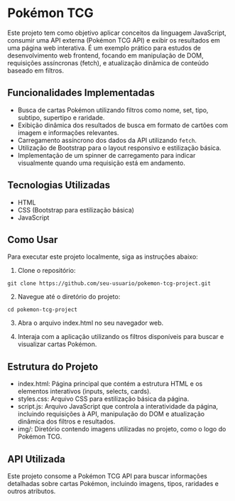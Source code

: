 # Pokémon TCG

Este projeto tem como objetivo aplicar conceitos da linguagem JavaScript, consumir uma API externa (Pokémon TCG API) e exibir os resultados em uma página web interativa. É um exemplo prático para estudos de desenvolvimento web frontend, focando em manipulação de DOM, requisições assíncronas (fetch), e atualização dinâmica de conteúdo baseado em filtros.

## Funcionalidades Implementadas

- Busca de cartas Pokémon utilizando filtros como nome, set, tipo, subtipo, supertipo e raridade.
- Exibição dinâmica dos resultados de busca em formato de cartões com imagem e informações relevantes.
- Carregamento assíncrono dos dados da API utilizando `fetch`.
- Utilização de Bootstrap para o layout responsivo e estilização básica.
- Implementação de um spinner de carregamento para indicar visualmente quando uma requisição está em andamento.

## Tecnologias Utilizadas

- HTML
- CSS (Bootstrap para estilização básica)
- JavaScript

## Como Usar

Para executar este projeto localmente, siga as instruções abaixo:

1. Clone o repositório:

  ```git clone https://github.com/seu-usuario/pokemon-tcg-project.git```

2. Navegue até o diretório do projeto:

  ```cd pokemon-tcg-project```

3. Abra o arquivo index.html no seu navegador web.

4. Interaja com a aplicação utilizando os filtros disponíveis para buscar e visualizar cartas Pokémon.

## Estrutura do Projeto

- index.html: Página principal que contém a estrutura HTML e os elementos interativos (inputs, selects, cards).
- styles.css: Arquivo CSS para estilização básica da página.
- script.js: Arquivo JavaScript que controla a interatividade da página, incluindo requisições à API, manipulação do DOM e atualização dinâmica dos filtros e resultados.
- img/: Diretório contendo imagens utilizadas no projeto, como o logo do Pokémon TCG.

## API Utilizada

Este projeto consome a Pokémon TCG API para buscar informações detalhadas sobre cartas Pokémon, incluindo imagens, tipos, raridades e outros atributos.

